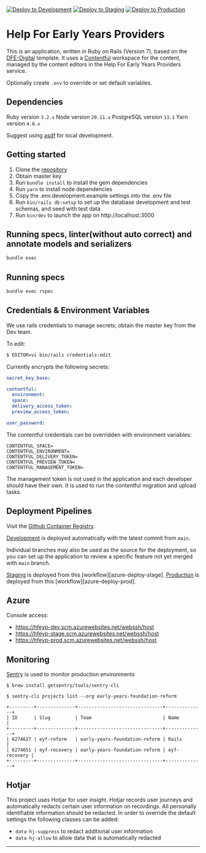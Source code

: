 [![Deploy to Development](https://github.com/DFE-Digital/early-years-foundation-reform/workflows/azure-deploy-dev/badge.svg)](https://github.com/DFE-Digital/early-years-foundation-reform/actions)
[![Deploy to Staging](https://github.com/DFE-Digital/early-years-foundation-reform/workflows/azure-deploy-stage/badge.svg)](https://github.com/DFE-Digital/early-years-foundation-reform/actions)
[![Deploy to Production](https://github.com/DFE-Digital/early-years-foundation-reform/workflows/azure-deploy-prod/badge.svg)](https://github.com/DFE-Digital/early-years-foundation-reform/actions)

# Help For Early Years Providers

This is an application, written in Ruby on Rails (Version 7), based on the [DFE-Digital](rails-template) template. It uses a [Contentful](https://app.contentful.com/spaces/dvmeh832nmjc/) workspace for the content, managed by the content editors in the Help For Early Years Providers service.

Optionally create `.env` to override or set default variables.

## Dependencies

Ruby version `3.2.x`
Node version `20.11.x`
PostgreSQL version `13.1`
Yarn version `4.0.x`

Suggest using [asdf](asdf) for local development.

## Getting started

1. Clone the [repository](app-repo)
2. Obtain master key
3. Run `bundle install` to install the gem dependencies
4. Run `yarn` to install node dependencies
5. Copy the .env.development.example settings into the .env file
7. Run `bin/rails db:setup` to set up the database development and test schemas, and seed with test data
8. Run `bin/dev` to launch the app on http://localhost:3000

## Running specs, linter(without auto correct) and annotate models and serializers

```sh
bundle exec 
```

## Running specs

```sh
bundle exec rspec
```

## Credentials & Environment Variables

We use rails credentials to manage secrets; obtain the master key from the Dev team.

To edit:

```sh
$ EDITOR=vi bin/rails credentials:edit
```

Currently encrypts the following secrets:

```yml
secret_key_base:

contentful:
  environment: 
  space:
  delivery_access_token:
  preview_access_token:

user_password:
```

The contentful credentials can be overridden with environment variables:

```
CONTENTFUL_SPACE=
CONTENTFUL_ENVIRONMENT=
CONTENTFUL_DELIVERY_TOKEN=
CONTENTFUL_PREVIEW_TOKEN=
CONTENTFUL_MANAGEMENT_TOKEN=
```

The management token is not used in the application and each developer should have their own.  It is used to run the contentful migration and upload tasks.

## Deployment Pipelines

Visit the [Github Container Registry][ghcr].

[Development][development] is deployed automatically with the latest commit from `main`.

Individual branches may also be used as the source for the deployment, so you can set up the application to review a specific feature not yet merged with `main` branch.

[Staging][staging] is deployed from this [workflow][azure-deploy-stage].
[Production][production] is deployed from this [workflow][azure-deploy-prod].


## Azure

Console access:

- https://hfeyp-dev.scm.azurewebsites.net/webssh/host
- https://hfeyp-stage.scm.azurewebsites.net/webssh/host
- https://hfeyp-prod.scm.azurewebsites.net/webssh/host

## Monitoring

[Sentry][sentry] is used to monitor production environments

`$ brew install getsentry/tools/sentry-cli`

`$ sentry-cli projects list --org early-years-foundation-reform`

    +---------+--------------+-------------------------------+--------------+
    | ID      | Slug         | Team                          | Name         |
    +---------+--------------+-------------------------------+--------------+
    | 6274627 | eyf-reform   | early-years-foundation-reform | Rails        |
    | 6274651 | eyf-recovery | early-years-foundation-reform | eyf-recovery |
    +---------+--------------+-------------------------------+--------------+

## Hotjar

This project uses Hotjar for user insight. Hotjar records user journeys and
automatically redacts certain user information on recordings. All personally
identifiable information should be redacted. In order to override the default
settings the following classes can be added:

- `data-hj-suppress` to redact additional user information
- `data-hj-allow` to allow data that is automatically redacted

---

[app-repo]: https://github.com/DFE-Digital/early-years-foundation-reform
[asdf]: https://asdf-vm.com
[prototype-repo]: https://github.com/DFE-Digital/ey-hfeyp-prototype 
[rails-template]: https://github.com/DFE-Digital/rails-template
[ghcr]: https://ghcr.io/dfe-digital/help-for-early-years-providers 
[confluence]: https://dfedigital.atlassian.net/wiki/spaces/ER/overview
[sentry]: https://sentry.io/organizations/early-years-foundation-reform

<!-- Deployments -->

[prototype-app]: https://ey-hfeyp-prototype-3ac4ece6c97b.herokuapp.com/ 
[production]: https://help-for-early-years-providers.education.gov.uk
[staging]: https://staging.help-for-early-years-providers.education.gov.uk
[development]: https://hfeyp-dev.azurewebsites.net

<!-- GH workflows -->

[ci-workflow]: https://github.com/DFE-Digital/early-years-foundation-reform/actions/workflows/test.yml
[production-workflow]: https://github.com/DFE-Digital/early-years-foundation-reform/actions/workflows/azure-deploy-prod.yml
[staging-workflow]: https://github.com/DFE-Digital/early-years-foundation-reform/actions/workflows/azure-deploy-stage.yml
